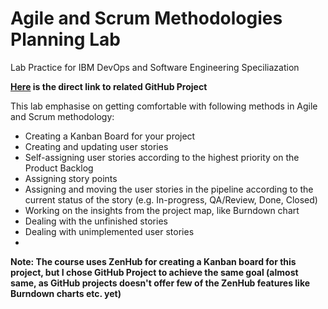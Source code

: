 # Agile and Scrum Methodologies Planning Lab
Lab Practice for IBM DevOps and Software Engineering Speciliazation

**[Here](https://github.com/users/abuturabofficial/projects/2) is the direct link to related GitHub Project**

This lab emphasise on getting comfortable with following methods in Agile and Scrum methodology:
- Creating a Kanban Board for your project
- Creating and updating user stories
- Self-assigning user stories according to the highest priority on the Product Backlog
- Assigning story points
- Assigning and moving the user stories in the pipeline according to the current status of the story (e.g. In-progress, QA/Review, Done, Closed)
- Working on the insights from the project map, like Burndown chart
- Dealing with the unfinished stories
- Dealing with unimplemented user stories
- 
**Note: The course uses ZenHub for creating a Kanban board for this project, but I chose GitHub Project to achieve the same goal (almost same, as GitHub projects doesn't offer few of the ZenHub features like Burndown charts etc. yet)**
